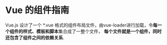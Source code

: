 Vue 的组件指南
===

Vue.js 设计了一个 \*.vue 格式的组件布局文件，由vue-loader进行加载，令**每一个组件的样式、模板和脚本**集合成了一整个文件， **每个文件就是一个组件，同时还包含了组件之间的依赖关系**.

